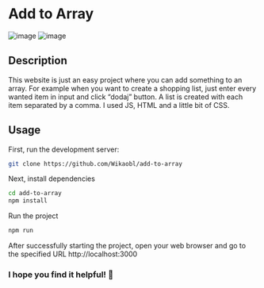 # Add to Array 

![image](https://github.com/Wikaobl/add-to-array/assets/107032701/e2f6b12d-8f11-4aaa-808a-d68902b12fec)
![image](https://github.com/Wikaobl/add-to-array/assets/107032701/11903b1f-5ac5-4530-b1ce-b7a606c0bfe1)

## Description 

This website is just an easy project where you can add something to an array. For example when you want to create a shopping list, just enter every wanted item in input and click “dodaj” button. A list is created with each item separated by a comma. I used JS, HTML and a little bit of CSS.

## Usage 

First, run the development server:

```bash
git clone https://github.com/Wikaobl/add-to-array
```

Next, install dependencies

```bash
cd add-to-array
npm install
```

Run the project

```bash
npm run
```

After successfully starting the project, open your web browser and go to the specified URL http://localhost:3000

### I hope you find it helpful! 🐸
